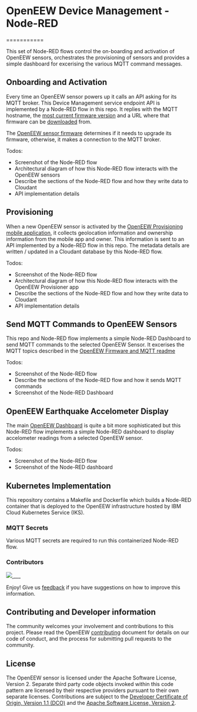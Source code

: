 # OpenEEW Device Management - Node-RED

===========

This set of Node-RED flows control the on-boarding and activation of OpenEEW
sensors, orchestrates the provisioning of sensors and provides a simple dashboard
for excerising the various MQTT command messages.

## Onboarding and Activation

Every time an OpenEEW sensor powers up it calls an API asking for its MQTT broker.
This Device Management service endpoint API is implemented by a Node-RED flow in this repo.
It replies with the MQTT hostname, the
[most current firmware version](https://github.com/openeew/openeew-firmware/releases)
and a URL where that firmware can be [downloaded](https://github.com/openeew/openeew-download) from.

The [OpenEEW sensor firmware](https://github.com/openeew/openeew-firmware) determines
if it needs to upgrade its firmware, otherwise, it makes a connection to the MQTT
broker.

Todos:

- Screenshot of the Node-RED flow
- Architectural diagram of how this Node-RED flow interacts with the OpenEEW sensors
- Describe the sections of the Node-RED flow and how they write data to Cloudant
- API implementation details

## Provisioning

When a new OpenEEW sensor is activated by the
[OpenEEW Provisioning mobile application](https://github.com/openeew/openeew-provisioner),
it collects geolocation information and ownership information from the mobile app and owner.
This information is sent to an API implemented by a Node-RED flow in this repo.
The metadata details are written / updated in a Cloudant database by this Node-RED flow.

Todos:

- Screenshot of the Node-RED flow
- Architectural diagram of how this Node-RED flow interacts with the OpenEEW Provisioner app
- Describe the sections of the Node-RED flow and how they write data to Cloudant
- API implementation details

## Send MQTT Commands to OpenEEW Sensors

This repo and Node-RED flow implements a simple Node-RED Dashboard to send MQTT commands
to the selected OpenEEW Sensor.  It excerises the MQTT topics described in the
[OpenEEW Firmware and MQTT readme](https://github.com/openeew/openeew-firmware/blob/main/FIRMWARE.md)

Todos:

- Screenshot of the Node-RED flow
- Describe the sections of the Node-RED flow and how it sends MQTT commands
- Screenshot of the Node-RED Dashboard

## OpenEEW Earthquake Accelometer Display

The main [OpenEEW Dashboard](https://dashboard.openeew.com/) is quite a bit more sophisticated but this
Node-RED flow implements a simple Node-RED dashboard to display accelometer readings from a selected
OpenEEW sensor.

Todos:

- Screenshot of the Node-RED flow
- Screenshot of the Node-RED dashboard

## Kubernetes Implementation

This repository contains a Makefile and Dockerfile which builds a Node-RED container that is
deployed to the OpenEEW infrastructure hosted by IBM Cloud Kubernetes Service (IKS).

### MQTT Secrets

Various MQTT secrets are required to run this containerized Node-RED flow.

### Contributors

<a href="https://github.com/openeew/openeew-devicemgmt-kube/graphs/contributors">
  <img src="https://contributors-img.web.app/image?repo=openeew/openeew-devicemgmt-kube" />
</a>
___

Enjoy! Give us [feedback](https://github.com/openeew/openeew-devicemgmt-kube/issues) if you have suggestions on how to improve this information.

## Contributing and Developer information

The community welcomes your involvement and contributions to this project. Please read the OpenEEW [contributing](https://github.com/openeew/openeew/blob/master/CONTRIBUTING.md) document for details on our code of conduct, and the process for submitting pull requests to the community.

## License

The OpenEEW sensor is licensed under the Apache Software License, Version 2. Separate third party code objects invoked within this code pattern are licensed by their respective providers pursuant to their own separate licenses. Contributions are subject to the [Developer Certificate of Origin, Version 1.1 (DCO)](https://developercertificate.org/) and the [Apache Software License, Version 2](http://www.apache.org/licenses/LICENSE-2.0.txt).
